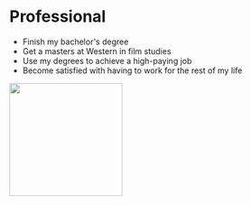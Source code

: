 # Professional
- Finish my bachelor's degree
- Get a masters at Western in film studies
- Use my degrees to achieve a high-paying job
- Become satisfied with having to work for the rest of my life
<img src="https://live.staticflickr.com/4427/36971721561_aff30f85d8_b.jpg" height="200px"/>
